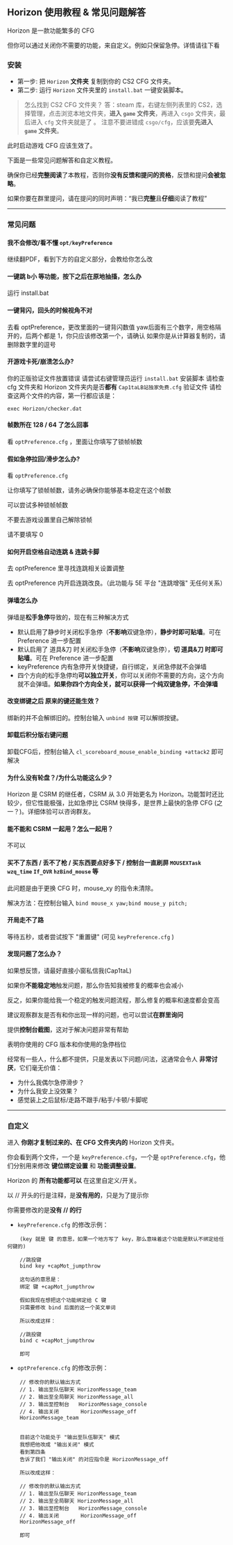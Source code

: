 ## Horizon 使用教程 & 常见问题解答

Horizon 是一款功能繁多的 CFG

但你可以通过关闭你不需要的功能，来自定义。例如只保留急停。详情请往下看

### 安装

- 第一步: 把 `Horizon` **文件夹** 复制到你的 CS2 CFG 文件夹。
- 第二步: 运行 `Horizon` 文件夹里的 `install.bat` 一键安装脚本。

> 怎么找到 CS2 CFG 文件夹？
> 答：steam 库，右键左侧列表里的 CS2，选择管理，点击浏览本地文件夹，**进入 `game` 文件夹**，再进入 `csgo` 文件夹，最后进入 `cfg` 文件夹就是了 。
> 注意不要进错成 `csgo/cfg`，应该要**先进入 `game` 文件夹**。

此时启动游戏 CFG 应该生效了。

下面是一些常见问题解答和自定义教程。

确保你已经**完整阅读**了本教程，否则你**没有反馈和提问的资格**，反馈和提问**会被忽略**。

如果你要在群里提问，请在提问的同时声明：“我已**完整**且**仔细**阅读了教程”

---

### 常见问题

#### 我不会修改/看不懂 `opt/keyPreference`
继续翻PDF，看到下方的自定义部分，会教给你怎么改

#### 一键跳 b小 等功能，按下之后在原地抽搐，怎么办
运行 install.bat

#### 一键背闪，回头的时候视角不对
去看 optPreference，更改里面的一键背闪数值
yaw后面有三个数字，用空格隔开的，后两个都是 1，你只应该修改第一个，请确认
如果你是从计算器复制的，请删除数字里的逗号

#### 开游戏卡死/崩溃怎么办?
你的正版验证文件放置错误
请尝试右键管理员运行 `install.bat` 安装脚本
请检查 cfg 文件夹和 Horizon 文件夹内是否**都有** `Cap1taLB站独家免费.cfg` 验证文件
请检查这两个文件的内容，第一行都应该是：
```
exec Horizon/checker.dat
```

#### 帧数所在 128 / 64 了怎么回事
看 `optPreference.cfg` ，里面让你填写了锁帧帧数

#### 假如急停拉回/滑步怎么办?
看 `optPreference.cfg` 

让你填写了锁帧帧数，请务必确保你能够基本稳定在这个帧数

可以尝试多种锁帧帧数

不要去游戏设置里自己解除锁帧

请不要填写 0

#### 如何开启空格自动连跳 & 连跳卡脚

去 optPreference 里寻找连跳相关设置调整

去 optPreference 内开启连跳改良。（此功能与 5E 平台 "连跳增强" 无任何关系）

#### 弹墙怎么办
弹墙是**松手急停**导致的，现在有三种解决方式

- 默认启用了静步时关闭松手急停（**不影响**双键急停），**静步时即可贴墙**。可在 Preference 进一步配置
- 默认启用了 道具&刀 时关闭松手急停（**不影响**双键急停），**切 道具&刀 时即可贴墙**。可在 Preference 进一步配置
- keyPreference 内有急停开关快捷键，自行绑定，关闭急停就不会弹墙
- 四个方向的松手急停均**可以独立开关**，你可以关闭你不需要的方向，这个方向就不会弹墙。**如果你四个方向全关，就可以获得一个纯双键急停，不会弹墙**

#### 改变绑键之后 原来的键还能生效？
绑新的并不会解绑旧的。控制台输入 `unbind 按键` 可以解绑按键。

#### 卸载后积分版右键问题
卸载CFG后，控制台输入 `cl_scoreboard_mouse_enable_binding +attack2` 即可解决

#### 为什么没有轮盘？/为什么功能这么少？
Horizon 是 CSRM 的继任者，CSRM 从 3.0 开始更名为 Horizon。功能暂时还比较少，但它性能极强，比如急停比 CSRM 快得多，是世界上最快的急停 CFG (之一？)。详细体验可以咨询群友。

#### 能不能和 CSRM 一起用？怎么一起用？
不可以

#### 买不了东西 / 丢不了枪 / 买东西要点好多下 / 控制台一直刷屏 `MOUSEXTask` `wzq_time` `If_OVR` `hzBind_mouse` 等
此问题是由于更换 CFG 时，mouse_xy 的指令未清除。

解决方法：在控制台输入 `bind mouse_x yaw;bind mouse_y pitch;`

#### 开局走不了路
等待五秒，或者尝试按下 "重置键" (可见 `keyPreference.cfg` )

#### 发现问题了怎么办？

如果想反馈，请最好直接小窗私信我(Cap1taL)

如果你**不能稳定地**触发问题，那么你告知我被修复的概率也会减小

反之，如果你能给我一个稳定的触发问题流程，那么修复的概率和速度都会变高

建议观察群友是否有和你出现一样的问题，也可以尝试**在群里询问**

提供**控制台截图**，这对于解决问题非常有帮助

表明你使用的 CFG 版本和你使用的急停档位

经常有一些人，什么都不提供，只是发表以下问题/问法，这通常会令人 **非常讨厌**，它们毫无价值：

- 为什么我偶尔急停滑步？
- 为什么我安上没效果？
- 感觉装上之后鼠标/走路不跟手/粘手/卡顿/卡脚呢

---

### 自定义

进入 **你刚才复制过来的、在 CFG 文件夹内的** Horizon 文件夹。

你会看到两个文件，一个是 `keyPreference.cfg`，一个是 `optPreference.cfg`，他们分别用来修改 **键位绑定设置** 和 **功能调整设置**。

Horizon 的 **所有功能都可以** 在这里自定义/开关。

以 // 开头的行是注释，是**没有用的**，只是为了提示你

你需要修改的是**没有 // 的行**

- `keyPreference.cfg` 的修改示例：
```
    (key 就是 键 的意思，如果一个地方写了 key，那么意味着这个功能是默认不绑定给任何键的)

    //跳投键
    bind key +capMot_jumpthrow

    这句话的意思是：
    绑定 键 +capMot_jumpthrow

    假如我现在想把这个功能绑定给 C 键
    只需要修改 bind 后面的这一个英文单词

    所以改成这样：

    //跳投键
    bind c +capMot_jumpthrow

    即可
```

- `optPreference.cfg` 的修改示例：
```
    // 修改你的默认输出方式
    // 1. 输出至队伍聊天 HorizonMessage_team
    // 2. 输出至全局聊天 HorizonMessage_all
    // 3. 输出至控制台   HorizonMessage_console
    // 4. 输出关闭       HorizonMessage_off
    HorizonMessage_team


    目前这个功能处于 "输出至队伍聊天" 模式
    我想把他改成 "输出关闭" 模式
    看到第四条
    告诉了我们 "输出关闭" 的对应指令是 HorizonMessage_off

    所以改成这样：

    // 修改你的默认输出方式
    // 1. 输出至队伍聊天 HorizonMessage_team
    // 2. 输出至全局聊天 HorizonMessage_all
    // 3. 输出至控制台   HorizonMessage_console
    // 4. 输出关闭       HorizonMessage_off
    HorizonMessage_off

    即可
```